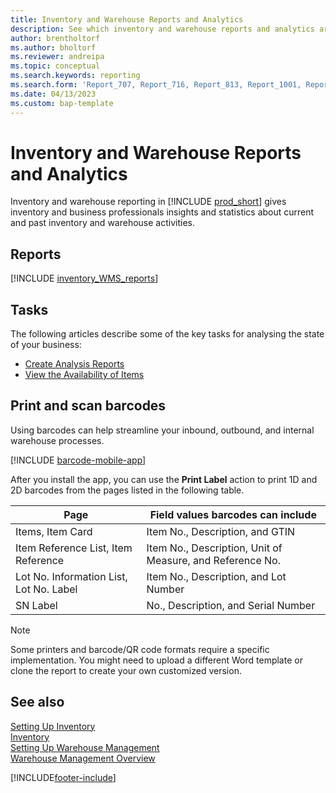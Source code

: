 ```yaml
---
title: Inventory and Warehouse Reports and Analytics
description: See which inventory and warehouse reports and analytics are available in the standard version of Business Central so that you can keep track of your business.
author: brentholtorf
ms.author: bholtorf
ms.reviewer: andreipa
ms.topic: conceptual
ms.search.keywords: reporting
ms.search.form: 'Report_707, Report_716, Report_813, Report_1001, Report_5807, Report_5808, Report_5809, Report_7313, Report_7319, Report_7320'
ms.date: 04/13/2023
ms.custom: bap-template
---
```

# Inventory and Warehouse Reports and Analytics

Inventory and warehouse reporting in [!INCLUDE [prod_short](includes/prod_short.md)] gives inventory and business professionals insights and statistics about current and past inventory and warehouse activities.  

## Reports

[!INCLUDE [inventory_WMS_reports](includes/inventory-WMS-reports-include.md)]

## Tasks

The following articles describe some of the key tasks for analysing the state of your business:

* [Create Analysis Reports](bi-how-create-analysis-views-reports.md)  
* [View the Availability of Items](inventory-how-availability-overview.md)

## Print and scan barcodes

Using barcodes can help streamline your inbound, outbound, and internal warehouse processes. 

[!INCLUDE [barcode-mobile-app](includes/barcode-mobile-app.md)]

After you install the app, you can use the **Print Label** action to print 1D and 2D barcodes from the pages listed in the following table.

|Page  |Field values barcodes can include  |
|---------|---------|
|Items, Item Card     |Item No., Description, and GTIN         |
|Item Reference List, Item Reference     |Item No., Description, Unit of Measure, and Reference No.         |
|Lot No. Information List, Lot No. Label     |Item No., Description, and Lot Number       |
|SN Label     |No., Description, and Serial Number         |

> [!NOTE]
> Some printers and barcode/QR code formats require a specific implementation. You might need to upload a different Word template or clone the report to create your own customized version.

## See also 

[Setting Up Inventory](inventory-setup-inventory.md)  
[Inventory](inventory-manage-inventory.md)  
[Setting Up Warehouse Management](warehouse-setup-warehouse.md)  
[Warehouse Management Overview](design-details-warehouse-management.md)

[!INCLUDE[footer-include](includes/footer-banner.md)]
